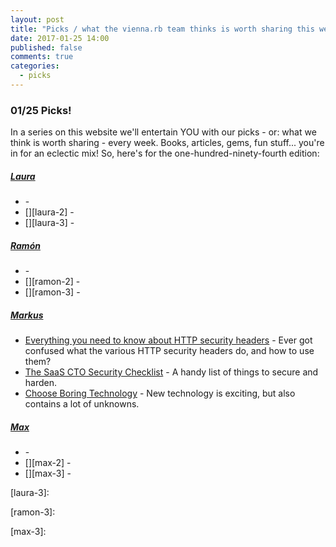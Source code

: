 ```yaml
---
layout: post
title: "Picks / what the vienna.rb team thinks is worth sharing this week"
date: 2017-01-25 14:00
published: false
comments: true
categories:
  - picks
---
```


### 01/25 Picks!

In a series on this website we'll entertain YOU with our picks - or: what we think is worth sharing - every week.
Books, articles, gems, fun stuff... you're in for an eclectic mix! So, here's for the one-hundred-ninety-fourth edition:


##### [Laura][laura]
- [][laura-1] -
- [][laura-2] -
- [][laura-3] -

##### [Ramón][ramon]
- [][ramon-1] -
- [][ramon-2] -
- [][ramon-3] -

##### [Markus][markus]
- [Everything you need to know about HTTP security headers][markus-1] - Ever got confused what the various HTTP security headers do, and how to use them?
- [The SaaS CTO Security Checklist][markus-2] - A handy list of things to secure and harden.
- [Choose Boring Technology][markus-3] - New technology is exciting, but also contains a lot of unknowns.

##### [Max][max]
- [][max-1] -
- [][max-2] -
- [][max-3] -



[laura]: https://www.twitter.com/alicetragedy
[laura-1]:
[laura-2]:
[laura-3]:

[ramon]: https://twitter.com/senorhuidobro
[ramon-1]:
[ramon-2]:
[ramon-3]:

[markus]: https://twitter.com/nuclearsquid
[markus-1]: https://blog.appcanary.com/2017/http-security-headers.html
[markus-2]: http://cto-security-checklist.sqreen.io
[markus-3]: http://mcfunley.com/choose-boring-technology

[max]: https://www.twitter.com/klappradla
[max-1]:
[max-2]:
[max-3]:

